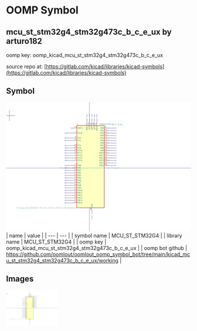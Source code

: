 # OOMP Symbol  
## mcu_st_stm32g4_stm32g473c_b_c_e_ux  by arturo182  
  
oomp key: oomp_kicad_mcu_st_stm32g4_stm32g473c_b_c_e_ux  
  
source repo at: [https://gitlab.com/kicad/libraries/kicad-symbols](https://gitlab.com/kicad/libraries/kicad-symbols)  
## Symbol  
  
[![working.png](working_600.png)](working.png)  
| name | value | 
| --- | --- | 
| symbol name | MCU_ST_STM32G4 | 
| library name | MCU_ST_STM32G4 | 
| oomp key | oomp_kicad_mcu_st_stm32g4_stm32g473c_b_c_e_ux | 
| oomp bot github | https://github.com/oomlout/oomlout_oomp_symbol_bot/tree/main/kicad_mcu_st_stm32g4_stm32g473c_b_c_e_ux/working | 
## Images  
  
[![working.png](working_140.png)](working.png)  
